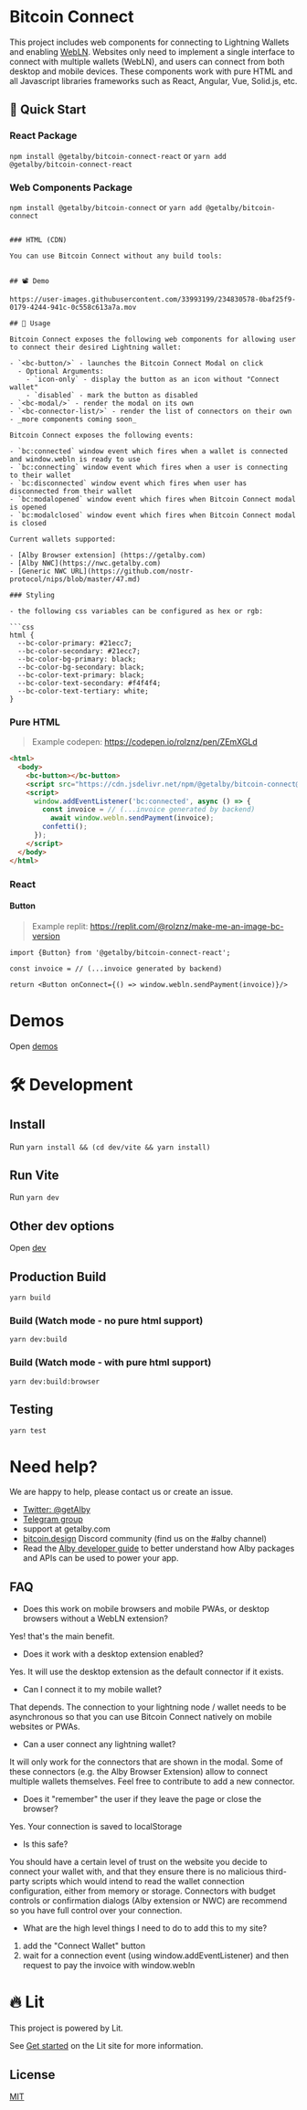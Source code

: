 # Bitcoin Connect

This project includes web components for connecting to Lightning Wallets and enabling [WebLN](https://webln.guide). Websites only need to implement a single interface to connect with multiple wallets (WebLN), and users can connect from both desktop and mobile devices. These components work with pure HTML and all Javascript libraries frameworks such as React, Angular, Vue, Solid.js, etc.

## 🚀 Quick Start

### React Package

`npm install @getalby/bitcoin-connect-react` or `yarn add @getalby/bitcoin-connect-react`

### Web Components Package

`npm install @getalby/bitcoin-connect` or `yarn add @getalby/bitcoin-connect`

```

### HTML (CDN)

You can use Bitcoin Connect without any build tools:

```

<script src="https://cdn.jsdelivr.net/npm/@getalby/bitcoin-connect@1.0.5/dist/index.browser.js"></script>

````

## 📽️ Demo

https://user-images.githubusercontent.com/33993199/234830578-0baf25f9-0179-4244-941c-0c558c613a7a.mov

## 🤙 Usage

Bitcoin Connect exposes the following web components for allowing user to connect their desired Lightning wallet:

- `<bc-button/>` - launches the Bitcoin Connect Modal on click
  - Optional Arguments:
    - `icon-only` - display the button as an icon without "Connect wallet"
    - `disabled` - mark the button as disabled
- `<bc-modal/>` - render the modal on its own
- `<bc-connector-list/>` - render the list of connectors on their own
- _more components coming soon_

Bitcoin Connect exposes the following events:

- `bc:connected` window event which fires when a wallet is connected and window.webln is ready to use
- `bc:connecting` window event which fires when a user is connecting to their wallet
- `bc:disconnected` window event which fires when user has disconnected from their wallet
- `bc:modalopened` window event which fires when Bitcoin Connect modal is opened
- `bc:modalclosed` window event which fires when Bitcoin Connect modal is closed

Current wallets supported:

- [Alby Browser extension] (https://getalby.com)
- [Alby NWC](https://nwc.getalby.com)
- [Generic NWC URL](https://github.com/nostr-protocol/nips/blob/master/47.md)

### Styling

- the following css variables can be configured as hex or rgb:

```css
html {
  --bc-color-primary: #21ecc7;
  --bc-color-secondary: #21ecc7;
  --bc-color-bg-primary: black;
  --bc-color-bg-secondary: black;
  --bc-color-text-primary: black;
  --bc-color-text-secondary: #f4f4f4;
  --bc-color-text-tertiary: white;
}
````

### Pure HTML

> Example codepen: https://codepen.io/rolznz/pen/ZEmXGLd

```html
<html>
  <body>
    <bc-button></bc-button>
    <script src="https://cdn.jsdelivr.net/npm/@getalby/bitcoin-connect@1.0.5/dist/index.browser.js"></script>
    <script>
      window.addEventListener('bc:connected', async () => {
        const invoice = // (...invoice generated by backend)
          await window.webln.sendPayment(invoice);
        confetti();
      });
    </script>
  </body>
</html>
```

### React

#### Button

> Example replit: https://replit.com/@rolznz/make-me-an-image-bc-version

```tsx
import {Button} from '@getalby/bitcoin-connect-react';

const invoice = // (...invoice generated by backend)

return <Button onConnect={() => window.webln.sendPayment(invoice)}/>
```

# Demos

Open [demos](demos/README.md)

# 🛠️ Development

## Install

Run `yarn install && (cd dev/vite && yarn install)`

## Run Vite

Run `yarn dev`

## Other dev options

Open [dev](dev/README.md)

## Production Build

`yarn build`

### Build (Watch mode - no pure html support)

`yarn dev:build`

### Build (Watch mode - with pure html support)

`yarn dev:build:browser`

## Testing

`yarn test`

# Need help?

We are happy to help, please contact us or create an issue.

- [Twitter: @getAlby](https://twitter.com/getAlby)
- [Telegram group](https://t.me/getAlby)
- support at getalby.com
- [bitcoin.design](https://bitcoin.design/) Discord community (find us on the #alby channel)
- Read the [Alby developer guide](https://guides.getalby.com/overall-guide/alby-for-developers/getting-started) to better understand how Alby packages and APIs can be used to power your app.

## FAQ

- Does this work on mobile browsers and mobile PWAs, or desktop browsers without a WebLN extension?

Yes! that's the main benefit.

- Does it work with a desktop extension enabled?

Yes. It will use the desktop extension as the default connector if it exists.

- Can I connect it to my mobile wallet?

That depends. The connection to your lightning node / wallet needs to be asynchronous so that you can use Bitcoin Connect natively on mobile websites or PWAs.

- Can a user connect any lightning wallet?

It will only work for the connectors that are shown in the modal. Some of these connectors (e.g. the Alby Browser Extension) allow to connect multiple wallets themselves. Feel free to contribute to add a new connector.

- Does it "remember" the user if they leave the page or close the browser?

Yes. Your connection is saved to localStorage

- Is this safe?

You should have a certain level of trust on the website you decide to connect your wallet with, and that they ensure there is no malicious third-party scripts which would intend to read the wallet connection configuration, either from memory or storage. Connectors with budget controls or confirmation dialogs (Alby extension or NWC) are recommend so you have full control over your connection.

- What are the high level things I need to do to add this to my site?

1. add the "Connect Wallet" button
2. wait for a connection event (using window.addEventListener) and then request to pay the invoice with window.webln

# 🔥 Lit

This project is powered by Lit.

See [Get started](https://lit.dev/docs/getting-started/) on the Lit site for more information.

## License

[MIT](./LICENSE)

